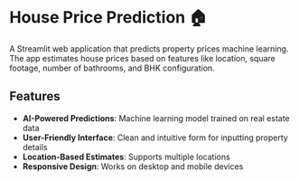 # House Price Prediction 🏠

A Streamlit web application that predicts property prices machine learning. The app estimates house prices based on features like location, square footage, number of bathrooms, and BHK configuration.

## Features

- **AI-Powered Predictions**: Machine learning model trained on real estate data
- **User-Friendly Interface**: Clean and intuitive form for inputting property details
- **Location-Based Estimates**: Supports multiple locations 
- **Responsive Design**: Works on desktop and mobile devices
